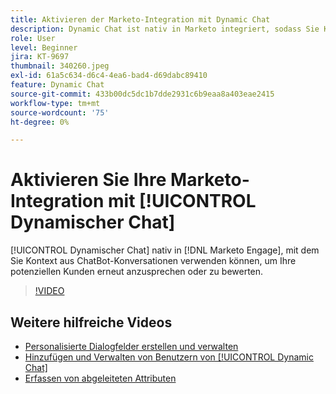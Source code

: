 ```yaml
---
title: Aktivieren der Marketo-Integration mit Dynamic Chat
description: Dynamic Chat ist nativ in Marketo integriert, sodass Sie Kontext aus Chat-Unterhaltungen nutzen können, um Ihre potenziellen Kunden erneut anzusprechen oder zu bewerten.
role: User
level: Beginner
jira: KT-9697
thumbnail: 340260.jpeg
exl-id: 61a5c634-d6c4-4ea6-bad4-d69dabc89410
feature: Dynamic Chat
source-git-commit: 433b00dc5dc1b7dde2931c6b9eaa8a403eae2415
workflow-type: tm+mt
source-wordcount: '75'
ht-degree: 0%

---
```


# Aktivieren Sie Ihre Marketo-Integration mit [!UICONTROL Dynamischer Chat]

[!UICONTROL Dynamischer Chat]  nativ in [!DNL Marketo Engage], mit dem Sie Kontext aus ChatBot-Konversationen verwenden können, um Ihre potenziellen Kunden erneut anzusprechen oder zu bewerten.

>[!VIDEO](https://video.tv.adobe.com/v/340260/?quality=12&learn=on)

## Weitere hilfreiche Videos

* [Personalisierte Dialogfelder erstellen und verwalten](dialogue-management.md)
* [Hinzufügen und Verwalten von Benutzern von [!UICONTROL Dynamic Chat]](user-management.md)
* [Erfassen von abgeleiteten Attributen](capture-inferred-attributes.md)
